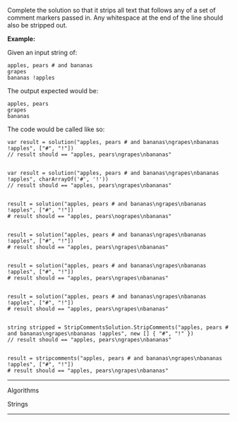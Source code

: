 Complete the solution so that it strips all text that follows any of a set of comment markers passed in. Any whitespace at the end of the line should also be stripped out.

**Example:**

Given an input string of:

    apples, pears # and bananas
    grapes
    bananas !apples
    

The output expected would be:

    apples, pears
    grapes
    bananas
    

The code would be called like so:

    var result = solution("apples, pears # and bananas\ngrapes\nbananas !apples", ["#", "!"])
    // result should == "apples, pears\ngrapes\nbananas"
    

    var result = solution("apples, pears # and bananas\ngrapes\nbananas !apples", charArrayOf('#', '!'))
    // result should == "apples, pears\ngrapes\nbananas"
    

    result = solution("apples, pears # and bananas\ngrapes\nbananas !apples", ["#", "!"])
    # result should == "apples, pears\nograpes\nbananas"
    

    result = solution("apples, pears # and bananas\ngrapes\nbananas !apples", ["#", "!"])
    # result should == "apples, pears\ngrapes\nbananas"
    

    result = solution("apples, pears # and bananas\ngrapes\nbananas !apples", ["#", "!"])
    # result should == "apples, pears\ngrapes\nbananas"
    

    result = solution("apples, pears # and bananas\ngrapes\nbananas !apples", ["#", "!"])
    # result should == "apples, pears\ngrapes\nbananas"
    

    string stripped = StripCommentsSolution.StripComments("apples, pears # and bananas\ngrapes\nbananas !apples", new [] { "#", "!" })
    // result should == "apples, pears\ngrapes\nbananas"
    

    result = stripcomments("apples, pears # and bananas\ngrapes\nbananas !apples", ["#", "!"])
    # result should == "apples, pears\ngrapes\nbananas"
    

* * *

Algorithms

Strings

* * *

  

